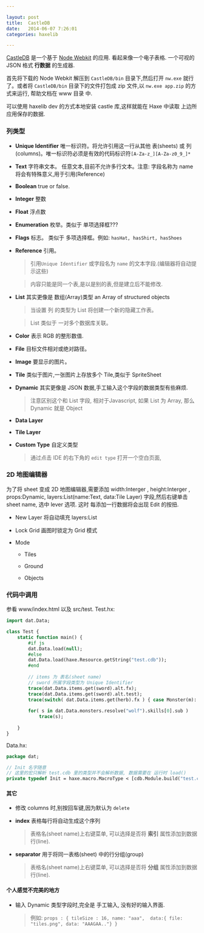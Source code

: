 ```yaml
---

layout: post
title:  CastleDB
date:   2014-06-07 7:26:01
categories: haxelib

---
```


 [CastleDB] 是一个基于 [Node Webkit] 的应用. 看起来像一个电子表格. 一个可视的 JSON 格式 **行数据** 的生成器. 

 
 首先将下载的 Node Webkit 解压到 `CastleDB/bin` 目录下,然后打开 `nw.exe` 就行了。或者将 `CastleDB/bin` 目录下的文件打包成 zip 文件,以 `nw.exe app.zip` 的方式来运行,  帮助文档在 www 目录 中.



 
 可以使用 haxelib dev 的方式本地安装 castle 库,这样就能在 Haxe 中读取 上边所应用保存的数据.

 [CastleDB]:(https://github.com/ncannasse/castle)
 [Node Webkit]:(https://github.com/rogerwang/node-webkit)
 
<!-- more -->


### 列类型

 * **Unique Identifier** 唯一标识符。将允许引用这一行从其他 表(sheets) 或 列(columns)。唯一标识符必须是有效的代码标识符`[A-Za-z_][A-Za-z0_9_]*`

 * **Text** 字符串文本。 任意文本,目前不允许多行文本。注意: 字段名称为 name 将会有特殊意义,用于引用(Reference)

 * **Boolean** true or false.

 * **Integer** 整数

 * **Float** 浮点数

 * **Enumeration** 枚举。类似于 单项选择框???

 * **Flags** 标志。 类似于 多项选择框。例如: `hasHat, hasShirt, hasShoes`

 * **Reference** 引用。 

	> 引用`Unique Identifier` 或字段名为 `name` 的文本字段.(编辑器将自动提示这些)
	
	> 内容只能是同一个表,是以是别的表,但是建立后不能修改.

 * **List** 其实更像是 数组(Array)类型 an Array of structured objects

	> 当设置 列 的类型为 List 将创建一个新的隐藏工作表。
	
	> List 类似于 一对多个数据库关联。

 * **Color** 表示 RGB 的整形数值.

 * **File** 目标文件相对或绝对路径。

 * **Image** 要显示的图片。

 * **Tile** 类似于图片,一张图片上存放多个 Tile,类似于 SpriteSheet

 * **Dynamic** 其实更像是 JSON 数据,手工输入这个字段的数据类型有些麻烦.

	> 注意区别这个和 List 字段, 相对于Javascript, 如果 List 为 Array, 那么 Dynamic 就是 Object

 * **Data Layer**

 * **Tile Layer**

 * **Custom Type** 自定义类型

	> 通过点击 IDE 的右下角的 `edit type` 打开一个空白页面, 





### 2D 地图编辑器 


为了将 sheet 变成 2D 地图编辑器,需要添加 width:Interger , height:Interger , props:Dynamic, layers:List(name:Text, data:Tile Layer) 字段,然后右键单击 sheet name, 选中 lever 选项. 这时 每添加一行数据将会出现 Edit 的按扭.

 * New Layer 将自动填充 layers:List

 * Lock Grid 画图时锁定为 Grid 模式
 
 * Mode

   - Tiles

   - Ground

   - Objects




### 代码中调用

参看 www/index.html 以及 src/test. Test.hx:

```haxe
import dat.Data;

class Test {	
	static function main() {
		#if js
		dat.Data.load(null);
		#else
		dat.Data.load(haxe.Resource.getString("test.cdb"));
		#end
		
		// items 为 表名(sheet name)
		// sword 所属字段类型为 Unique Identifier 
		trace(dat.Data.items.get(sword).alt.fx);
		trace(dat.Data.items.get(sword).alt.test);
		trace(switch( dat.Data.items.get(herb).fx ) { case Monster(m): m.id; default: null; } );
		
		for( s in dat.Data.monsters.resolve("wolf").skills[0].sub )
			trace(s);
			
	}	
}
```

Data.hx:

```haxe
package dat;

// Init 名字随意
// 这里的宏只解析 test.cdb 里的类型并不会解析数据, 数据需要在 运行时 load()
private typedef Init = haxe.macro.MacroType < [cdb.Module.build("test.cdb")] > ;
```

#### 其它

 * 修改 columns 时,别按回车键,因为默认为 `delete`

 * **index** 表格每行将自动生成这个序列

	> 表格名(sheet name)上右键菜单, 可以选择是否将 **索引** 属性添加到数据行(line).

 * **separator** 用于将同一表格(sheet) 中的行分组(group)

	> 表格名(sheet name)上右键菜单, 可以选择是否将 **分组** 属性添加到数据行(line).

#### 个人感觉不完美的地方

 * 输入 Dynamic 类型字段时,完全是 手工输入, 没有好的输入界面.

	> 例如: `props : { tileSize : 16, name: "aaa",  data:{ file: "tiles.png", data: "AAAGAA.."} }`